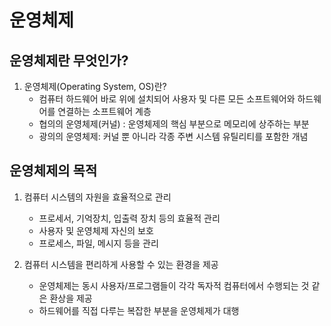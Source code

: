 # 운영체제

## 운영체제란 무엇인가?
1. 운영체제(Operating System, OS)란?
   - 컴퓨터 하드웨어 바로 위에 설치되어 사용자 및 다른 모든 소프트웨어와 하드웨어를 연결하는 소프트웨어 계층
   - 협의의 운영체제(커널) : 운영체제의 핵심 부분으로 메모리에 상주하는 부분
   - 광의의 운영체제: 커널 뿐 아니라 각종 주변 시스템 유틸리티를 포함한 개념

## 운영체제의 목적
1. 컴퓨터 시스템의 자원을 효율적으로 관리
   - 프로세서, 기억장치, 입출력 장치 등의 효율적 관리
   - 사용자 및 운영체제 자신의 보호
   - 프로세스, 파일, 메시지 등을 관리

2. 컴퓨터 시스템을 편리하게 사용할 수 있는 환경을 제공
   - 운영체제는 동시 사용자/프로그램들이 각각 독자적 컴퓨터에서 수행되는 것 같은 환상을 제공
   - 하드웨어를 직접 다루는 복잡한 부분을 운영체제가 대행

 